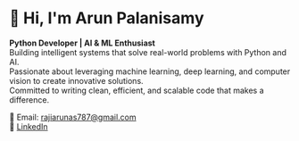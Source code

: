 # 👋 Hi, I'm Arun Palanisamy

**Python Developer | AI & ML Enthusiast**  
Building intelligent systems that solve real-world problems with Python and AI.  
Passionate about leveraging machine learning, deep learning, and computer vision to create innovative solutions.  
Committed to writing clean, efficient, and scalable code that makes a difference.

📧 Email: rajiarunas787@gmail.com  
🔗 [LinkedIn](https://www.linkedin.com/in/arunpalanisamy-ai/)
